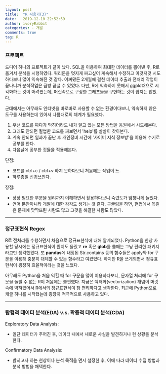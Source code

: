 ```yaml
---
layout: post
title:  "R 사용기(3)"
date:   2019-12-10 22:52:59
author: ivoryRabbit
categories: - 개발
comments: true
tag: R
---
```



### 프로젝트

 드디어 하나의 프로젝트가 끝이 났다. SQL을 이용하여 최대한 데이터를 뽑아낸 후, R로 옮겨서 분석을 시행하였다. 쿼리문을 멋지게 짜고싶어 계속해서 수정하고 이것저것 시도하다보니 많이 익숙해진 것 같다. 어찌됐든 2개월에 걸친 데이터 추출과 전처리 작업이 끝나니까 분석작업은 금방 끝낼 수 있었다. 다만, R에 익숙하지 못해서 ggplot2으로 시각화하는 것이 어려웠는데, 머릿속으로 구상한 그래프들을 구현하는 것이 쉽지는 않았다.
 
 군대에서는 아무래도 인터넷을 바로바로 사용할 수 없는 환경이다보니, 익숙하지 않은 도구를 사용하는데 있어서 나름대로의 체계가 필요했다. 
 
 1. 우선 코드를 짜다가 막히더라도 내가 알고 있는 모든 방법을 동원에서 시도해본다.
 2. 그래도 안되면 될법한 코드를 짜보면서 'help'를 샅샅이 찾아본다.
 3. 계속 안되면 일과가 끝난 후 개인정비 시간에 '사이버 지식 정보방'을 이용해 수기로 공부를 한다. 
 4. 다음날에 공부한 것들을 적용해본다.
 
 단점:
 - 코드를 ctrl+c / ctrl+v 하지 못하다보니 처음에는 작업이 느.
 - 하루종일 신경쓰인다.
 
 장점:
 - 당장 필요한 부분을 원리까지 이해하면서 활용하다보니 숙련도가 엄청나게 늘었다.
 - 언어 뿐만아니라 개발에 대한 감각도 생기는 것 같다. 구글링을 하면, 현업에서 똑같은 문제에 맞딱뜨린 사람도 많고 그것을 해결한 사람도 많았다.

* * *
 
 
 ### 정규표현식 Regex
 
 R로 전처리를 수행하면서 처음으로 정규표현식에 대해 알게되었다. Python을 한창 사용할 당시에는 정규표현식이 뭔지도 몰랐고 **re** 혹은 **glob**를 쓸때는 그냥 편리한 패키지라고만 생각했었다. 또 **pandas**에 내장된 Str.contains 등의 함수들은 apply와 for 구문을 이용해 충분히 대체할 수 있는 함수라고 여겼었다. 하지만 R을 쓰게되면서 정규표현식이 굉장히 효율적이라는 것을 느꼈다. 
 
 아무래도 Python을 처음 익힐 때 for 구문을 많이 이용하다보니, 문자열 처리에 for 구문을 돌릴 수 없는 R이 처음에는 불편했다. 지금은 벡터화(vectorization) 개념이 머릿속에 박혀있어서 R에서의 정규표현식이 참 편리하다고 생각한다. 최근에 Python으로 캐글 하나를 시작했는데 굉장히 적극적으로 사용하고 있다.
 
* * *


### 탐험적 데이터 분석(EDA) v.s. 확증적 데이터 분석(CDA)

Exploratory Data Analysis: 
- 일단 데이터가 주어진 후, 데이터 내에서 새로운 사실을 발견하거나 현 상황을 분석한다.

Confirmatory Data Analysis: 
- 밝히고자 하는 현상이나 분석 목적을 먼저 설정한 후, 이에 따라 데이터 수집 방법과 분석 방법을 채택한다.
